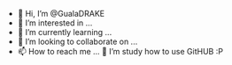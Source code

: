 - 👋 Hi, I’m @GualaDRAKE
- 👀 I’m interested in ...
- 🌱 I’m currently learning ...
- 💞️ I’m looking to collaborate on ...
- 📫 How to reach me ...
 💞️ I’m study how to use GitHUB :P 

<!---
GualaDRAKE/GualaDRAKE is a ✨ special ✨ repository because its `README.md` (this file) appears on your GitHub profile.
You can click the Preview link to take a look at your changes.
--->
